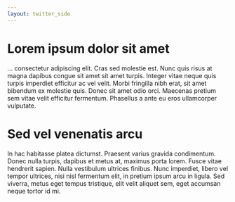 ```yaml
---
layout: twitter_side
---
```


# Lorem ipsum dolor sit amet
... consectetur adipiscing elit. Cras sed molestie est. Nunc quis risus at magna
dapibus congue sit amet sit amet turpis. Integer vitae neque quis turpis
imperdiet efficitur ac vel velit. Morbi fringilla nibh erat, sit amet bibendum
ex molestie quis. Donec sit amet odio orci. Maecenas pretium sem vitae velit
efficitur fermentum. Phasellus a ante eu eros ullamcorper vulputate.

# Sed vel venenatis arcu
In hac habitasse platea dictumst. Praesent varius gravida condimentum. Donec
nulla turpis, dapibus et metus at, maximus porta lorem. Fusce vitae hendrerit
sapien. Nulla vestibulum ultrices finibus. Nunc imperdiet, libero vel tempor
ultrices, nisi nisl fermentum elit, in pretium ipsum arcu in ligula. Sed
viverra, metus eget tempus tristique, elit velit aliquet sem, eget accumsan
neque tortor id mi.

